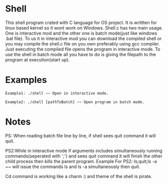 # Shell
This shell program crated with C language for OS project. It is writtten for linux based kernel so it wont work on Windows.
Shell.c has two main usage. One is interactive mod and the other one is batch mode(just like windows .bat file).
To us it in interactive mod you can download the compiled shell or you may compile the shell.c file on you own preferably using
gcc compiler. Just executing the compiled file opens the program in interactive mode.
To use the shell in batch mode all you have to do is giving the filepath to the program at execution(start up).

# Examples
```
Example1: ./shell ~~ Open in interactive mode.

Example2: ./shell [pathToBatch] ~~ Open program in batch mode.
```

# Notes
PS: When reading batch file line by line, if shell sees quit command it will quit.

PS2:While in interactive mode if arguments includes simultaneously running commands(seperated with ';') and sees quit command it will
finish the other child process then kills the parent program.
Example For PS2: ls;quit;ls -a ~~ will issue the commands ls and ls -a simultaneously then quit.

Cd command is working like a charm :) and theme of the shell is pirate.
